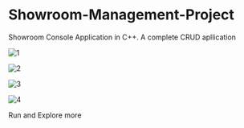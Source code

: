 # Showroom-Management-Project
Showroom Console Application in C++. A complete CRUD apllication

![1](https://user-images.githubusercontent.com/81869501/195996066-c41bd631-f2a3-4012-9aa0-7bbe8e8ccd62.PNG)

![2](https://user-images.githubusercontent.com/81869501/195996071-272d820f-eb94-418d-8195-3352a48fcd50.PNG)

![3](https://user-images.githubusercontent.com/81869501/195996075-9331f597-7bb6-493f-9fad-ee92dcefef92.PNG)

![4](https://user-images.githubusercontent.com/81869501/195996080-f6038604-8a9f-4525-b344-db95515200df.PNG)

Run and Explore more

